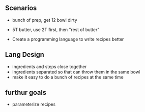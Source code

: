 ## Scenarios

- bunch of prep, get 12 bowl dirty
- 5T butter, use 2T first, then "rest of butter"

- Create a programming language to write recipes better

## Lang Design

- ingredients and steps close together
- ingredients separated so that can throw them in the same bowl
- make it easy to do a bunch of recipes at the same time

## furthur goals

- parameterize recipes
